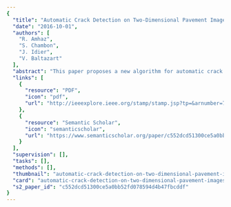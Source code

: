 ```yaml
---
{
  "title": "Automatic Crack Detection on Two-Dimensional Pavement Images: An Algorithm Based on Minimal Path Selection",
  "date": "2016-10-01",
  "authors": [
    "R. Amhaz",
    "S. Chambon",
    "J. Idier",
    "V. Baltazart"
  ],
  "abstract": "This paper proposes a new algorithm for automatic crack detection from 2D pavement images. It strongly relies on the localization of minimal paths within each image, a path being a series of neighboring pixels and its score being the sum of their intensities. The originality of the approach stems from the proposed way to select a set of minimal paths and the two postprocessing steps introduced to improve the quality of the detection. Such an approach is a natural way to take account of both the photometric and geometric characteristics of pavement images. An intensive validation is performed on both synthetic and real images (from five different acquisition systems), with comparisons to five existing methods. The proposed algorithm provides very robust and precise results in a wide range of situations, in a fully unsupervised manner, which is beyond the current state of the art.",
  "links": [
    {
      "resource": "PDF",
      "icon": "pdf",
      "url": "http://ieeexplore.ieee.org/stamp/stamp.jsp?tp=&arnumber=7572082"
    },
    {
      "resource": "Semantic Scholar",
      "icon": "semanticscholar",
      "url": "https://www.semanticscholar.org/paper/c552dcd51300ce5a0bb52fd078594d4b47fbcddf"
    }
  ],
  "supervision": [],
  "tasks": [],
  "methods": [],
  "thumbnail": "automatic-crack-detection-on-two-dimensional-pavement-images-an-algorithm-based-on-minimal-path-selection-thumb.jpg",
  "card": "automatic-crack-detection-on-two-dimensional-pavement-images-an-algorithm-based-on-minimal-path-selection-card.jpg",
  "s2_paper_id": "c552dcd51300ce5a0bb52fd078594d4b47fbcddf"
}
---
```


